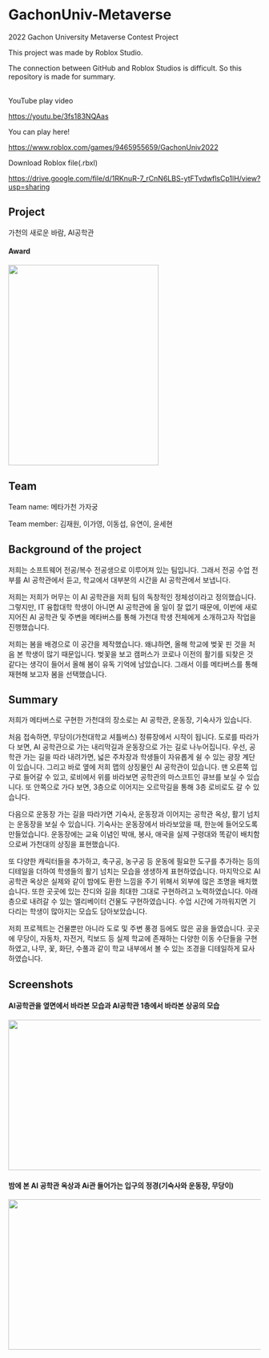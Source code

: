 # GachonUniv-Metaverse
2022 Gachon University Metaverse Contest Project

This project was made by Roblox Studio.

The connection between GitHub and Roblox Studios is difficult. So this repository is made for summary.

<br>
YouTube play video

<https://youtu.be/3fs183NQAas>

You can play here!

<https://www.roblox.com/games/9465955659/GachonUniv2022>

Download Roblox file(.rbxl)

<https://drive.google.com/file/d/1RKnuR-7_rCnN6LBS-ytFTvdwflsCp1lH/view?usp=sharing>

## Project
가천의 새로운 바람, AI공학관
#### Award
<img src="https://user-images.githubusercontent.com/83527213/181793581-00b4d0d2-1cac-4801-99b4-686986f3ee90.jpeg" width=300 height=400>

## Team
Team name: 메타가천 가자궁

Team member: 김재원, 이가영, 이동섭, 유연이, 윤세현

## Background of the project
저희는 소프트웨어 전공/복수 전공생으로 이루어져 있는 팀입니다. 그래서 전공 수업 전부를 AI 공학관에서 듣고, 학교에서 대부분의 시간을 AI 공학관에서 보냅니다.

저희는 저희가 머무는 이 AI 공학관을 저희 팀의 독창적인 정체성이라고 정의했습니다. 그렇지만, IT 융합대학 학생이 아니면 AI 공학관에 올 일이 잘 없기 때문에, 이번에 새로 지어진 AI 공학관 및 주변을 메타버스를 통해 가천대 학생 전체에게 소개하고자 작업을 진행했습니다.

저희는 봄을 배경으로 이 공간을 제작했습니다. 왜냐하면, 올해 학교에 벚꽃 핀 것을 처음 본 학생이 많기 때문입니다. 벚꽃을 보고 캠퍼스가 코로나 이전의 활기를 되찾은 것 같다는 생각이 들어서 올해 봄이 유독 기억에 남았습니다. 그래서 이를 메타버스를 통해 재현해 보고자 봄을 선택했습니다.

## Summary
저희가 메타버스로 구현한 가천대의 장소로는 AI 공학관, 운동장, 기숙사가 있습니다.

처음 접속하면, 무당이(가천대학교 셔틀버스) 정류장에서 시작이 됩니다. 도로를 따라가다 보면, AI 공학관으로 가는 내리막길과 운동장으로 가는 길로 나누어집니다. 우선, 공학관 가는 길을 따라 내려가면, 넓은 주차장과 학생들이 자유롭게 쉴 수 있는 광장 계단이 있습니다. 그리고 바로 옆에 저희 맵의 상징물인 AI 공학관이 있습니다. 맨 오른쪽 입구로 들어갈 수 있고, 로비에서 위를 바라보면 공학관의 마스코트인 큐브를 보실 수 있습니다. 또 안쪽으로 가다 보면, 3층으로 이어지는 오르막길을 통해 3층 로비로도 갈 수 있습니다. 

다음으로 운동장 가는 길을 따라가면 기숙사, 운동장과 이어지는 공학관 옥상, 활기 넘치는 운동장을 보실 수 있습니다. 기숙사는 운동장에서 바라보았을 때, 한눈에 들어오도록 만들었습니다. 운동장에는 교육 이념인 박애, 봉사, 애국을 실제 구령대와 똑같이 배치함으로써 가천대의 상징을 표현했습니다.

또 다양한 캐릭터들을 추가하고, 축구공, 농구공 등 운동에 필요한 도구를 추가하는 등의 디테일을 더하여 학생들의 활기 넘치는 모습을 생생하게 표현하였습니다. 마지막으로 AI 공학관 옥상은 실제와 같이 밤에도 환한 느낌을 주기 위해서 외부에 많은 조명을 배치했습니다. 또한 곳곳에 있는 잔디와 길을 최대한 그대로 구현하려고 노력하였습니다. 아래층으로 내려갈 수 있는 엘리베이터 건물도 구현하였습니다. 수업 시간에 가까워지면 기다리는 학생이 많아지는 모습도 담아보았습니다.

저희 프로젝트는 건물뿐만 아니라 도로 및 주변 풍경 등에도 많은 공을 들였습니다. 곳곳에 무당이, 자동차, 자전거, 킥보드 등 실제 학교에 존재하는 다양한 이동 수단들을 구현하였고, 나무, 꽃, 화단, 수풀과 같이 학교 내부에서 볼 수 있는 조경을 디테일하게 묘사하였습니다.

## Screenshots
#### AI공학관을 옆면에서 바라본 모습과 AI공학관 1층에서 바라본 상공의 모습
<img src="https://user-images.githubusercontent.com/76763417/179162124-71a6cd71-c317-4080-96c1-58378deeb726.png" width=1200 height=300>

#### 밤에 본 AI 공학관 옥상과 Ai관 들어가는 입구의 정경(기숙사와 운동장, 무당이)
<img src="https://user-images.githubusercontent.com/76763417/179162666-447fa446-dfb3-494c-9be2-74291012f605.png" width=1200 height=300>

